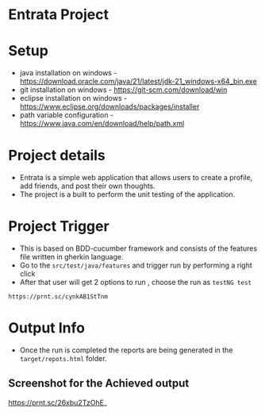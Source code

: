 # Entrata Project

# Setup 
- java installation on windows - https://download.oracle.com/java/21/latest/jdk-21_windows-x64_bin.exe
- git installation on windows - https://git-scm.com/download/win
- eclipse installation on windows - https://www.eclipse.org/downloads/packages/installer
- path variable configuration - https://www.java.com/en/download/help/path.xml

# Project details

- Entrata is a simple web application that allows users to create a profile, add friends, and post their own thoughts.
- The project is a built to perform the unit testing of the application.

# Project Trigger
- This is based on BDD-cucumber framework and consists of the features file written in gherkin language. 
- Go to the  ```src/test/java/features``` and trigger run by performing a right click
- After that user will get 2 options to run , choose the run as ```testNG test```





```https://prnt.sc/cynkAB1StTnm```

# Output Info 
- Once the run is completed the reports are being generated in the ```target/repots.html``` folder.


## Screenshot for the Achieved output 

https://prnt.sc/26xbu2TzOhE_
